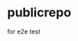 # publicrepo
for e2e test





































































































































































































































































































































































































































































































































































































































































































































































































































































































































































































































































































































































































































































































































































































































































































































































































































































































































































































































































































































































































































































































































































































































































































































































































































































































































































































































































































































































































































































































































